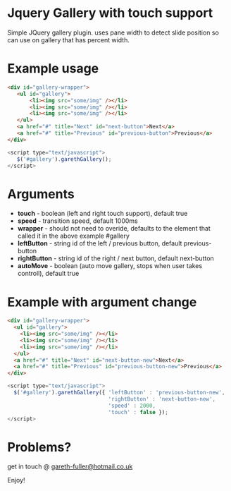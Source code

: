 Jquery Gallery with touch support
=================================

Simple JQuery gallery plugin. uses pane width to detect slide position so can use on gallery that has percent width.

Example usage
=================================

```html
<div id="gallery-wrapper">
   <ul id="gallery">
       <li><img src="some/img" /></li>
       <li><img src="some/img" /></li>      
       <li><img src="some/img" /></li>
   </ul>
   <a href="#" title="Next" id="next-button">Next</a>
   <a href="#" title="Previous" id="previous-button">Previous</a>
</div>
```
    
```javascript
<script type="text/javascript">
   $('#gallery').garethGallery();
</script>
```


Arguments
==================================
<ul>
<li><strong>touch</strong>       - boolean (left and right touch support), default true</li>
<li><strong>speed</strong>       - transition speed, default 1000ms</li>
<li><strong>wrapper</strong>     - should not need to overide, defaults to the element that called it in the above example #gallery</li>
<li><strong>leftButton</strong>  - string id of the left / previous button, default previous-button</li>
<li><strong>rightButton</strong> - string id of the right / next button, default next-button</li>
<li><strong>autoMove</strong>    - boolean (auto move gallery, stops when user takes controll), default true</li>
</ul>

Example with argument change
================================

```html
<div id="gallery-wrapper">
  <ul id="gallery">
    <li><img src="some/img" /></li>
    <li><img src="some/img" /></li>
    <li><img src="some/img" /></li>
  </ul>
  <a href="#" title="Next" id="next-button-new">Next</a>
  <a href="#" title="Previous" id="previous-button-new">Previous</a>
</div>
```

```javascript
<script type="text/javascript">
  $('#gallery').garethGallery({ 'leftButton' : 'previous-button-new',
                                'rightButton' : 'next-button-new',
                                'speed' : 2000,
                                'touch' : false });
</script>
```

Problems?
================================

get in touch @ gareth-fuller@hotmail.co.uk

Enjoy!